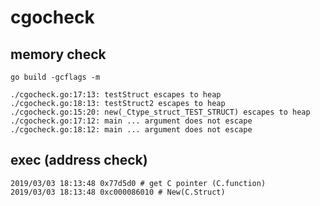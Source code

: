 # cgocheck

## memory check
```memory check
go build -gcflags -m

./cgocheck.go:17:13: testStruct escapes to heap
./cgocheck.go:18:13: testStruct2 escapes to heap
./cgocheck.go:15:20: new(_Ctype_struct_TEST_STRUCT) escapes to heap
./cgocheck.go:17:12: main ... argument does not escape
./cgocheck.go:18:12: main ... argument does not escape

```
## exec (address check)
```exec (address check)
2019/03/03 18:13:48 0x77d5d0 # get C pointer (C.function)
2019/03/03 18:13:48 0xc000086010 # New(C.Struct)
```
